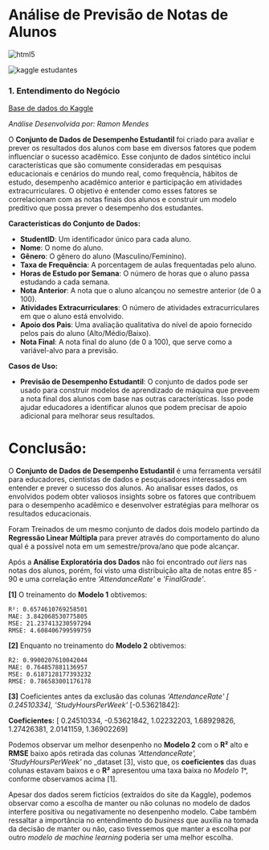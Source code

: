 # Análise de Previsão de Notas de Alunos

<img align="center" alt="html5" src="https://img.shields.io/badge/Python-3776AB?style=for-the-badge&logo=python&logoColor=white" />

![kaggle estudantes](https://github.com/user-attachments/assets/148c4f51-6e1d-4c68-91b6-2b2832c2513b)

### 1. Entendimento do Negócio

[Base de dados do Kaggle]('https://www.kaggle.com/datasets/haseebindata/student-performance-predictions/data')

_Análise Desenvolvida por: Ramon Mendes_

O **Conjunto de Dados de Desempenho Estudantil** foi criado para avaliar e prever os resultados dos alunos com base em diversos fatores que podem influenciar o sucesso acadêmico. Esse conjunto de dados sintético inclui características que são comumente consideradas em pesquisas educacionais e cenários do mundo real, como frequência, hábitos de estudo, desempenho acadêmico anterior e participação em atividades extracurriculares. O objetivo é entender como esses fatores se correlacionam com as notas finais dos alunos e construir um modelo preditivo que possa prever o desempenho dos estudantes.

**Características do Conjunto de Dados:**
- **StudentID**: Um identificador único para cada aluno.
- **Nome**: O nome do aluno.
- **Gênero**: O gênero do aluno (Masculino/Feminino).
- **Taxa de Frequência**: A porcentagem de aulas frequentadas pelo aluno.
- **Horas de Estudo por Semana**: O número de horas que o aluno passa estudando a cada semana.
- **Nota Anterior**: A nota que o aluno alcançou no semestre anterior (de 0 a 100).
- **Atividades Extracurriculares**: O número de atividades extracurriculares em que o aluno está envolvido.
- **Apoio dos Pais**: Uma avaliação qualitativa do nível de apoio fornecido pelos pais do aluno (Alto/Médio/Baixo).
- **Nota Final**: A nota final do aluno (de 0 a 100), que serve como a variável-alvo para a previsão.

**Casos de Uso:**
- **Previsão de Desempenho Estudantil**: O conjunto de dados pode ser usado para construir modelos de aprendizado de máquina que preveem a nota final dos alunos com base nas outras características. Isso pode ajudar educadores a identificar alunos que podem precisar de apoio adicional para melhorar seus resultados.

# Conclusão:

O **Conjunto de Dados de Desempenho Estudantil** é uma ferramenta versátil para educadores, cientistas de dados e pesquisadores interessados em entender e prever o sucesso dos alunos. Ao analisar esses dados, os envolvidos podem obter valiosos insights sobre os fatores que contribuem para o desempenho acadêmico e desenvolver estratégias para melhorar os resultados educacionais.

Foram Treinados de um mesmo conjunto de dados dois modelo partindo da **Regressão Linear Múltipla** para prever através do comportamento do aluno qual é a possível nota em um semestre/prova/ano que pode alcançar.

Após a **Análise Exploratória dos Dados** não foi encontrado _out liers_ nas notas dos alunos, porém, foi visto uma distribuição alta de notas entre 85 - 90 e uma correlação entre _'AttendanceRate'_ e _'FinalGrade'_.

**[1]** O treinamento do **Modelo 1** obtivemos:

    R²: 0.6574610769258501
    MAE: 3.842068530775805
    MSE: 21.237413230597294
    RMSE: 4.608406799599759

**[2]** Enquanto no treinamento do **Modelo 2** obtivemos:

    R2: 0.9900207610042044
    MAE: 0.764857881136957
    MSE: 0.6187128177393232
    RMSE: 0.786583001176178

  **[3]** Coeficientes antes da exclusão das colunas  _'AttendanceRate' [ 0.24510334], 'StudyHoursPerWeek'_ [-0.53621842]:
  
  **Coeficientes:** [ 0.24510334, -0.53621842, 1.02232203, 1.68929826, 1.27426381, 2.0141159, 1.36902269]

Podemos observar um melhor desenpenho no **Modelo 2** com o **R²** alto e **RMSE** baixo após retirada das colunas  _'AttendanceRate', 'StudyHoursPerWeek'_ no _dataset [3], visto que, os **coeficientes** das duas colunas estavam baixos e o **R²** apresentou uma taxa baixa no *Modelo 1**, conforme observamos acima [1].

Apesar dos dados serem fictícios (extraídos do site da Kaggle), podemos observar como a escolha de manter ou não colunas no modelo de dados interfere positiva ou negativamente no desenpenho modelo. Cabe também ressaltar a importância no entendimento do _business_ que auxilia na tomada da decisão de manter ou não, caso tivessemos que manter a escolha por outro _modelo de machine learning_ poderia ser uma melhor escolha.
